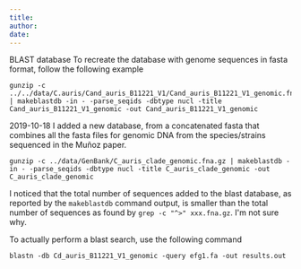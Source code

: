 ```yaml
---
title:
author:
date:
---
```


BLAST database
To recreate the database with genome sequences in fasta format, follow the following example
```
gunzip -c ../../data/C.auris/Cand_auris_B11221_V1/Cand_auris_B11221_V1_genomic.fna.gz | makeblastdb -in - -parse_seqids -dbtype nucl -title Cand_auris_B11221_V1_genomic -out Cand_auris_B11221_V1_genomic
```

2019-10-18
I added a new database, from a concatenated fasta that combines all the fasta files for genomic DNA from the species/strains sequenced in the Muñoz paper.

```
gunzip -c ../data/GenBank/C_auris_clade_genomic.fna.gz | makeblastdb -in - -parse_seqids -dbtype nucl -title C_auris_clade_genomic -out C_auris_clade_genomic
```

I noticed that the total number of sequences added to the blast database, as reported by the `makeblastdb` command output, is smaller than the total number of sequences as found by `grep -c "^>" xxx.fna.gz`. I'm not sure why.

To actually perform a blast search, use the following command
```
blastn -db Cd_auris_B11221_V1_genomic -query efg1.fa -out results.out
```
